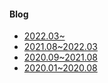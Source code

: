 

#### Blog
- [2022.03~ ](https://moonheekim0118.github.io/)
- [2021.08~2022.03](https://velog.io/@moonheekim0118)
- [2020.09~2021.08](https://mooneedev.netlify.app/)
- [2020.01~2020.08](https://moonheekim-code.tistory.com/)


